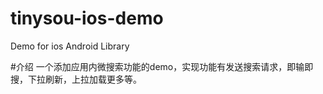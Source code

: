 tinysou-ios-demo
================

Demo for ios Android Library

#介绍
一个添加应用内微搜索功能的demo，实现功能有发送搜索请求，即输即搜，下拉刷新，上拉加载更多等。
